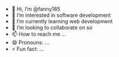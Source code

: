 - 👋 Hi, I’m @fanny185
- 👀 I’m interested in software development
- 🌱 I’m currently learning web development
- 💞️ I’m looking to collaborate on so
- 📫 How to reach me ...
- 😄 Pronouns: ...
- ⚡ Fun fact: ...

<!---
fanny185/fanny185 is a ✨ special ✨ repository because its `README.md` (this file) appears on your GitHub profile.
You can click the Preview link to take a look at your changes.
--->
